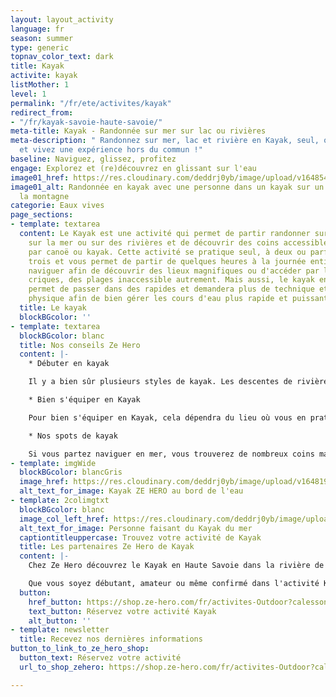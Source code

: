 ```yaml
---
layout: layout_activity
language: fr
season: summer
type: generic
topnav_color_text: dark
title: Kayak
activite: kayak
listMother: 1
level: 1
permalink: "/fr/ete/activites/kayak"
redirect_from:
- "/fr/kayak-savoie-haute-savoie/"
meta-title: Kayak - Randonnée sur mer sur lac ou rivières
meta-description: " Randonnez sur mer, lac et rivière en Kayak, seul, ou à plusieurs
  et vivez une expérience hors du commun !"
baseline: Naviguez, glissez, profitez
engage: Explorez et (re)découvrez en glissant sur l'eau
image01_href: https://res.cloudinary.com/deddrj0yb/image/upload/v1648545630/website/summer/christian-bowen-uknf_4Umtqc-unsplash.jpg
image01_alt: Randonnée en kayak avec une personne dans un kayak sur un lac face à
  la montagne
categorie: Eaux vives
page_sections:
- template: textarea
  content: Le Kayak est une activité qui permet de partir randonner sur des lacs,
    sur la mer ou sur des rivières et de découvrir des coins accessibles uniquement
    par canoë ou kayak. Cette activité se pratique seul, à deux ou parfois même à
    trois et vous permet de partir de quelques heures à la journée entière. Partez
    naviguer afin de découvrir des lieux magnifiques ou d'accéder par l'eau à des
    criques, des plages inaccessible autrement. Mais aussi, le kayak en rivière vous
    permet de passer dans des rapides et demandera plus de technique et de condition
    physique afin de bien gérer les cours d'eau plus rapide et puissant.
  title: Le kayak
  blockBGcolor: ''
- template: textarea
  blockBGcolor: blanc
  title: Nos conseils Ze Hero
  content: |-
    * Débuter en kayak

    Il y a bien sûr plusieurs styles de kayak. Les descentes de rivières et de rapides demandent de la technique en fonction des rapides. Si vous randonnez en mer ou en lac, la navigation en mer sera un peu plus dure avec la houle. Vous allez apprendre tout ce qu'il faut le jour où vous débuterez. Débuter c'est savoir bien se positionner dans le kayak, c'est bien se positionner pour ramer et connaître les règles à respecter en fonction de l'environnement où on se trouve. Une activité que vous pouvez partager en famille, entre amis ou en couple. Vous pourrez être seul ou deux dans le kayak.

    * Bien s'équiper en Kayak

    Pour bien s'équiper en Kayak, cela dépendra du lieu où vous en pratiquez. Il vous faudra un maillot de bain, de la crème solaire et lunettes de soleil ainsi qu'un gilet de sauvetage. Si vous pratiquez le kayak en rivière, vous aurez besoin d'un casque, d'avoir des chaussures aux pieds et parfois un top ou une petite combinaison néoprène. Vous pouvez transporter vos affaires dans des bidons étanches et flottants. Pour finir, il vous faudra bien évidemment la pagaie à votre taille.

    * Nos spots de kayak

    Si vous partez naviguer en mer, vous trouverez de nombreux coins magnifiques. Partez naviguer sur le littoral de la Côte d'Azur vers le cap d'Antibes, des calanques de Marseille, de Saint Jean Cap Ferrat, dans l'Esterel, à Porquerolle et en Corse. En lac vous retrouverez le lac d'Annecy, de Sainte Croix, de Serre Ponçon, du Bourget, Léman et bien d'autres. En rivières vous pourrez avoir des descentes superbes en Ardeche, dans la Dranse, dans l'Isère, du Verdon, de la Roya et du Gard et l'Aveyron.
- template: imgWide
  blockBGcolor: blancGris
  image_href: https://res.cloudinary.com/deddrj0yb/image/upload/v1648195890/website/assets/Recadr%C3%A9es/kayak.png
  alt_text_for_image: Kayak ZE HERO au bord de l'eau
- template: 2colimgtxt
  blockBGcolor: blanc
  image_col_left_href: https://res.cloudinary.com/deddrj0yb/image/upload/v1648545630/website/summer/taylor-simpson-ROXggehIu7M-unsplash.jpg
  alt_text_for_image: Personne faisant du Kayak du mer
  captiontitleuppercase: Trouvez votre activité de Kayak
  title: Les partenaires Ze Hero de Kayak
  content: |-
    Chez Ze Hero découvrez le Kayak en Haute Savoie dans la rivière de la Dranse. Entre Thonon les Bains et Avoriaz, vous trouverez la base nautique 7 Aventures. Embarquer alors en canoë-kayak sur les rapides de la Dranse pour une expérience unique entre sensation, découverte et plaisir. Avec 7 Aventures, vous découvrirez le Airboat gonflable, une expérience à faire seul dans les rapides. Vous pourrez également partir à deux sur des kayaks gonflables.

    Que vous soyez débutant, amateur ou même confirmé dans l'activité Kayak, vous pourrez profiter pleinement d'un moment sensationnel dans un cadre magnifique.
  button:
    href_button: https://shop.ze-hero.com/fr/activites-Outdoor?calessonstype=all&catypegenderlistsummer=all&calessonsactivitytype=Kayak&start-date=
    text_button: Réservez votre activité Kayak
    alt_button: ''
- template: newsletter
  title: Recevez nos dernières informations
button_to_link_to_ze_hero_shop:
  button_text: Réservez votre activité
  url_to_shop_zehero: https://shop.ze-hero.com/fr/activites-Outdoor?calessonstype=all&catypegenderlistsummer=all&calessonsactivitytype=Kayak&start-date=

---
```

